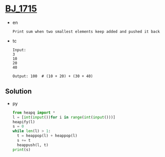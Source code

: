 # [BJ_1715](https://acmicpc.net/problem/1715)

* en

  ```en
  Print sum when two smallest elements keep added and pushed it back
  ```

* tc

  ```tc
  Input:
  3
  10
  20
  40

  Output: 100  # (10 + 20) + (30 + 40)
  ```

## Solution

* py

  ```py
  from heapq import *
  l = [int(input())for i in range(int(input()))]
  heapify(l)
  s = 0
  while len(l) > 1:
    t = heappop(l) + heappop(l)
    s += t
    heappush(l, t)
  print(s)
  ```
